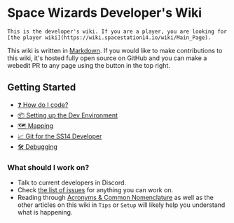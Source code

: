 # Space Wizards Developer's Wiki

```admonish warning "Players beware"
This is the developer's wiki. If you are a player, you are looking for [the player wiki](https://wiki.spacestation14.io/wiki/Main_Page).
```

This wiki is written in [Markdown](https://docs.requarks.io/en/editors/markdown). If you would like to make contributions to this wiki, it's hosted fully open source on GitHub and you can make a webedit PR to any page using the button in the top right.

## Getting Started

- [:question: How do I code?](en/general-development/setup/howdoicode.md)
- [:package: Setting up the Dev Environment](en/general-development/setup/setting-up-a-development-environment.md)
- [:world_map: Mapping](en/space-station-14/mapping.md)
- [:chart_with_upwards_trend: Git for the SS14 Developer](en/general-development/setup/git-for-the-ss14-developer.md)
- [:hammer_and_wrench: Debugging](en/general-development/tips/debugging.md)

### What should I work on?

* Talk to current developers in Discord.
* Check [the list of issues](https://github.com/space-wizards/space-station-14/issues?q=is%3Aissue+is%3Aopen+sort%3Aupdated-desc) for anything you can work on.
* Reading through [Acronyms & Common Nomenclature](en/general-development/codebase-info/acronyms-and-nomenclature.md) as well as the other articles on this wiki in `Tips` or `Setup` will likely help you understand what is happening.